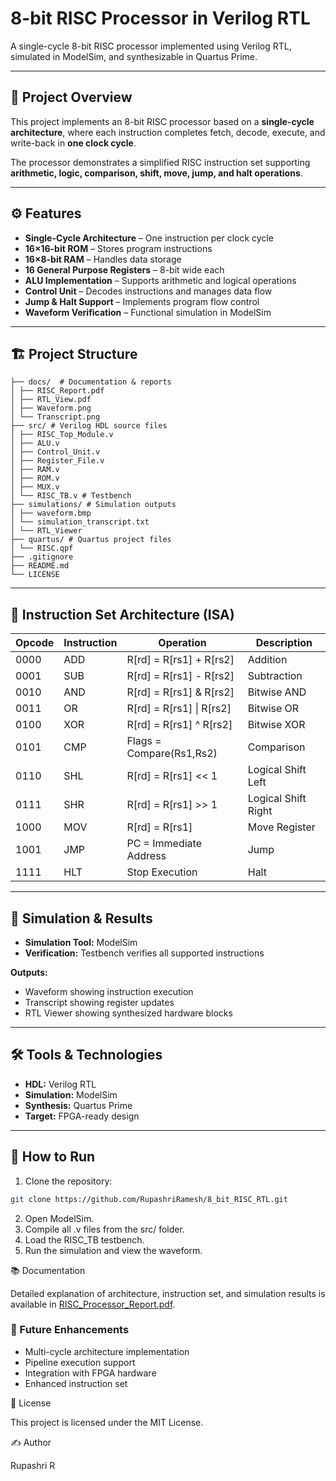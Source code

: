 # 8-bit RISC Processor in Verilog RTL

A single-cycle 8-bit RISC processor implemented using Verilog RTL, simulated in ModelSim, and synthesizable in Quartus Prime.

---

## 📌 Project Overview

This project implements an 8-bit RISC processor based on a **single-cycle architecture**, where each instruction completes fetch, decode, execute, and write-back in **one clock cycle**.

The processor demonstrates a simplified RISC instruction set supporting **arithmetic, logic, comparison, shift, move, jump, and halt operations**.

---

## ⚙️ Features

- **Single-Cycle Architecture** – One instruction per clock cycle  
- **16×16-bit ROM** – Stores program instructions  
- **16×8-bit RAM** – Handles data storage  
- **16 General Purpose Registers** – 8-bit wide each  
- **ALU Implementation** – Supports arithmetic and logical operations  
- **Control Unit** – Decodes instructions and manages data flow  
- **Jump & Halt Support** – Implements program flow control  
- **Waveform Verification** – Functional simulation in ModelSim  

---

## 🏗️ Project Structure

```RISC-Processor/
├── docs/  # Documentation & reports
│ ├── RISC_Report.pdf
│ ├── RTL_View.pdf
│ ├── Waveform.png
│ └── Transcript.png
├── src/ # Verilog HDL source files
│ ├── RISC_Top_Module.v
│ ├── ALU.v
│ ├── Control_Unit.v
│ ├── Register_File.v
│ ├── RAM.v
│ ├── ROM.v
│ ├── MUX.v
│ └── RISC_TB.v # Testbench
├── simulations/ # Simulation outputs
│ ├── waveform.bmp
│ └── simulation_transcript.txt
│ └── RTL_Viewer
├── quartus/ # Quartus project files
│ └── RISC.qpf
├── .gitignore
├── README.md
└── LICENSE
```


---

## 🧩 Instruction Set Architecture (ISA)

| Opcode | Instruction | Operation | Description |
|--------|------------|-----------|-------------|
| 0000   | ADD        | R[rd] = R[rs1] + R[rs2] | Addition |
| 0001   | SUB        | R[rd] = R[rs1] - R[rs2] | Subtraction |
| 0010   | AND        | R[rd] = R[rs1] & R[rs2] | Bitwise AND |
| 0011   | OR         | R[rd] = R[rs1] \| R[rs2] | Bitwise OR |
| 0100   | XOR        | R[rd] = R[rs1] ^ R[rs2] | Bitwise XOR |
| 0101   | CMP        | Flags = Compare(Rs1,Rs2) | Comparison |
| 0110   | SHL        | R[rd] = R[rs1] << 1 | Logical Shift Left |
| 0111   | SHR        | R[rd] = R[rs1] >> 1 | Logical Shift Right |
| 1000   | MOV        | R[rd] = R[rs1] | Move Register |
| 1001   | JMP        | PC = Immediate Address | Jump |
| 1111   | HLT        | Stop Execution | Halt |

---

## 🧪 Simulation & Results

- **Simulation Tool:** ModelSim  
- **Verification:** Testbench verifies all supported instructions  

**Outputs:**

- Waveform showing instruction execution  
- Transcript showing register updates  
- RTL Viewer showing synthesized hardware blocks  

---

## 🛠️ Tools & Technologies

- **HDL:** Verilog RTL  
- **Simulation:** ModelSim  
- **Synthesis:** Quartus Prime  
- **Target:** FPGA-ready design  

---

## 📄 How to Run

1. Clone the repository:  
```bash
git clone https://github.com/RupashriRamesh/8_bit_RISC_RTL.git 
```
2. Open ModelSim.
3. Compile all .v files from the src/ folder.
4. Load the RISC_TB testbench.
5. Run the simulation and view the waveform.

📚 Documentation

Detailed explanation of architecture, instruction set, and simulation results is available in [RISC_Processor_Report.pdf](docs/Risc_Processor_report.pdf).


### 📌 Future Enhancements

- Multi-cycle architecture implementation  
- Pipeline execution support  
- Integration with FPGA hardware  
- Enhanced instruction set

📜 License

This project is licensed under the MIT License.

✍️ Author 

Rupashri R